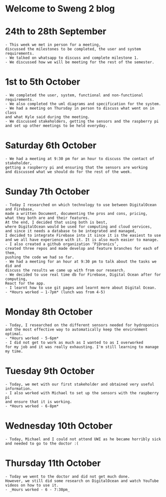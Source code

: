# Welcome to Sweng 2 blog

# 24th to 28th September
    - This week we met in person for a meeting, 
    discussed the milestones to be completed, the user and system requirements. 
    - We talked on whatsapp to discuss and complete milestone 1.
    - We discussed how we will be meeting for the rest of the semester.

# 1st to 5th October
    - We completed the user, system, functional and non-functional requirements.
    - We also completed the uml diagrams and specification for the system.
    - We had a meeting on Thursday in person to discuss what went on in class 
    and what Kyle said during the meeting. 
    - We discussed stakeholders, getting the sensors and the raspberry pi 
    and set up other meetings to be held everyday.
    
# Saturday 6th October
    - We had a meeting at 9:30 pm for an hour to discuss the contact of stakeholder, 
    getting a raspberry pi and ensuring that the sensors are working 
    and discussed what we should do for the rest of the week. 
    
# Sunday 7th October
    - Today I researched on which technology to use between DigitalOcean and Firebase,
    made a written Document, documenting the pros and cons, pricing, 
    what they both are and their features. 
    At the end, I decided that using both is best, 
    where DigitalOcean would be used for computing and cloud services, 
    and since it needs a database to be integrated and managed, 
    I decided to integrate Firebase into it since it is the easiest to use 
    and we all have experience with it. It is also much easier to manage.
    - I also created a github organization ‘PiDronics’, 
    created three repos and made develop and feature branches for each of them, 
    pushing the code we had so far. 
    - We had a meeting for an hour at 9:30 pm to talk about the tasks we did and 
    discuss the results we came up with from our research.
    - We decided to use real time db for Firebase, Digital Ocean after for computing, 
    React for the app.
    - I learnt how to use git pages and learnt more about Digital Ocean.
    - *Hours worked – 1-7pm* (lunch was from 4-5)

# Monday 8th October
    - Today, I researched on the different sensors needed for hydroponics 
    and the most effective way to automatically keep the environment optimal.
    - *Hours worked - 5-6pm*
    - I did not get to work as much as I wanted to as I overworked 
    for my job and it was really exhausting. I'm still learning to manage my time.

# Tuesday 9th October
    - Today, we met with our first stakeholder and obtained very useful information. 
    - I also worked with Michael to set up the sensors with the raspberry pi 
    and ensure that it is working.
    - *Hours worked - 6-8pm*
    
# Wednesday 10th October
    - Today, Michael and I could not attend UWI as he became horribly sick 
    and needed to go to the doctor :( 

# Thursday 11th October
    - Today we went to the doctor and did not get much done. 
    However, we still did some research on DigitalOcean and watch YouTube videos on how to use it.
    - _Hours worked - 6 - 7:30pm_
